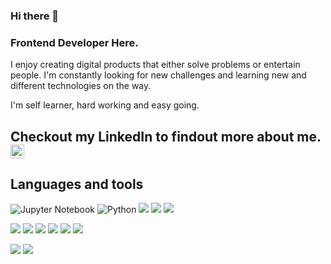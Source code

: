 ### Hi there 👋

### Frontend Developer Here.
I enjoy creating digital products that either solve problems or entertain people. I'm constantly looking for new challenges and learning new and different technologies on the way.

I'm self learner, hard working and easy going.

## Checkout my LinkedIn to findout more about me. [<img align="" alt="Hasmat Ali | LinkedIn" width="22px" src="https://cdn.jsdelivr.net/npm/simple-icons@v3/icons/linkedin.svg" />](https://www.linkedin.com/in/hasmat-ali/)

## Languages and tools
![Jupyter Notebook](https://img.shields.io/badge/jupyter-%23FA0F00.svg?style=for-the-badge&logo=jupyter&logoColor=white)
![Python](https://img.shields.io/badge/python-3670A0?style=for-the-badge&logo=python&logoColor=ffdd54)
![](https://img.shields.io/badge/HTML5-informational?style=flat&logo=HTML5&logoColor=white&color=red)
![](https://img.shields.io/badge/CSS3-informational?style=flat&logo=CSS3&logoColor=white&color=blue)
![](https://img.shields.io/badge/JavaScript-informational?style=flat&logo=JavaScript&logoColor=white&color=yellow)

![](https://img.shields.io/badge/React-informational?style=flat&logo=React&logoColor=white&color=9cf)
![](https://img.shields.io/badge/Sass-informational?style=flat&logo=Sass&logoColor=white&color=ff69b4)
![](https://img.shields.io/badge/JEST-informational?style=flat&logo=Jest&logoColor=white&color=2FF3E0)
![](https://img.shields.io/badge/Styled-Components-informational?style=flat&logo=Styled-Components&logoColor=white&color=FA26A0)
![](https://img.shields.io/badge/TailwindCSS-informational?style=flat&logo=TailwindCSS&logoColor=white&color=0ea5e9)
![](https://img.shields.io/badge/Sanity-informational?style=flat&logo=Sanity&logoColor=white&color=f03632)

![](https://img.shields.io/badge/Photoshop-informational?style=flat&logo=Photoshop&logoColor=white&color=informational)
![](https://img.shields.io/badge/AdobeXD-informational?style=flat&logo=AdobeXD&logoColor=white&color=ff00bf)
